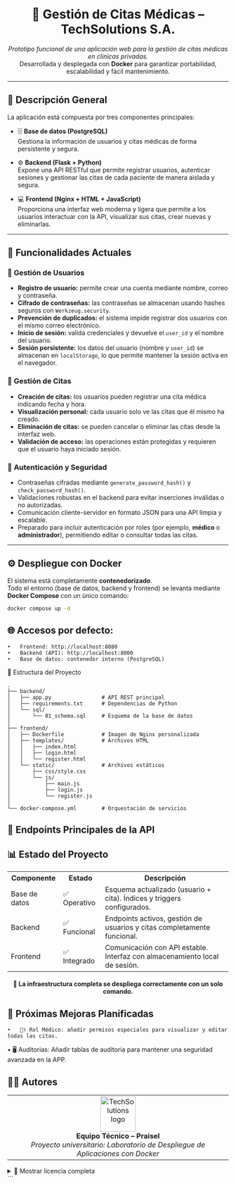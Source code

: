 <h1 align="center">🏥 Gestión de Citas Médicas – TechSolutions S.A.</h1>

<p align="center">
  <em>Prototipo funcional de una aplicación web para la gestión de citas médicas en clínicas privadas.</em><br>
  Desarrollada y desplegada con <strong>Docker</strong> para garantizar portabilidad, escalabilidad y fácil mantenimiento.
</p>

---

## 🧱 Descripción General

La aplicación está compuesta por tres componentes principales:

- 🗄️ **Base de datos (PostgreSQL)**  
  Gestiona la información de usuarios y citas médicas de forma persistente y segura.

- ⚙️ **Backend (Flask + Python)**  
  Expone una API RESTful que permite registrar usuarios, autenticar sesiones y gestionar las citas de cada paciente de manera aislada y segura.

- 💻 **Frontend (Nginx + HTML + JavaScript)**  
  Proporciona una interfaz web moderna y ligera que permite a los usuarios interactuar con la API, visualizar sus citas, crear nuevas y eliminarlas.

---

## 🚀 Funcionalidades Actuales

### 👤 **Gestión de Usuarios**
- **Registro de usuario:** permite crear una cuenta mediante nombre, correo y contraseña.  
- **Cifrado de contraseñas:** las contraseñas se almacenan usando hashes seguros con `Werkzeug.security`.  
- **Prevención de duplicados:** el sistema impide registrar dos usuarios con el mismo correo electrónico.  
- **Inicio de sesión:** valida credenciales y devuelve el `user_id` y el nombre del usuario.  
- **Sesión persistente:** los datos del usuario (nombre y `user_id`) se almacenan en `localStorage`, lo que permite mantener la sesión activa en el navegador.  

### 📅 **Gestión de Citas**
- **Creación de citas:** los usuarios pueden registrar una cita médica indicando fecha y hora.  
- **Visualización personal:** cada usuario solo ve las citas que él mismo ha creado.  
- **Eliminación de citas:** se pueden cancelar o eliminar las citas desde la interfaz web.  
- **Validación de acceso:** las operaciones están protegidas y requieren que el usuario haya iniciado sesión.  

### 🔐 **Autenticación y Seguridad**
- Contraseñas cifradas mediante `generate_password_hash()` y `check_password_hash()`.
- Validaciones robustas en el backend para evitar inserciones inválidas o no autorizadas.
- Comunicación cliente-servidor en formato JSON para una API limpia y escalable.
- Preparado para incluir autenticación por roles (por ejemplo, **médico** o **administrador**), permitiendo editar o consultar todas las citas.

---

## ⚙️ Despliegue con Docker

El sistema está completamente **contenedorizado**.  
Todo el entorno (base de datos, backend y frontend) se levanta mediante **Docker Compose** con un único comando:

```bash
docker compose up -d
```

## 🌐 Accesos por defecto:
	•	Frontend: http://localhost:8080
	•	Backend (API): http://localhost:8000
	•	Base de datos: contenedor interno (PostgreSQL)

📂 Estructura del Proyecto
```
.
├── backend/
│   ├── app.py                # API REST principal
│   ├── requirements.txt      # Dependencias de Python
│   └── sql/
│       └── 01_schema.sql     # Esquema de la base de datos
│
├── frontend/
│   ├── Dockerfile            # Imagen de Nginx personalizada
│   ├── templates/            # Archivos HTML
│   │   ├── index.html
│   │   ├── login.html
│   │   └── register.html
│   └── static/               # Archivos estáticos
│       ├── css/style.css
│       └── js/
│           ├── main.js
│           ├── login.js
│           └── register.js
│
└── docker-compose.yml        # Orquestación de servicios
```

## 🧩 Endpoints Principales de la API

## 📊 Estado del Proyecto
<table align="center">
<tr><th>Componente</th><th>Estado</th><th>Descripción</th></tr>
<tr><td>Base de datos</td><td>✅ Operativo</td><td>Esquema actualizado (usuario + cita). Índices y triggers configurados.</td></tr>
<tr><td>Backend</td><td>✅ Funcional</td><td>Endpoints activos, gestión de usuarios y citas completamente funcional.</td></tr>
<tr><td>Frontend</td><td>✅ Integrado</td><td>Comunicación con API estable. Interfaz con almacenamiento local de sesión.</td></tr>
</table>
<h4 align="center">🚀 La infraestructura completa se despliega correctamente con un solo comando.</h4>

## 🧠 Próximas Mejoras Planificadas
	•	👨‍⚕️ Rol Médico: añadir permisos especiales para visualizar y editar todas las citas.
  • 🖥️ Auditorias: Añadir tablas de auditoria para mantener una seguridad avanzada en la APP.

## 👨‍💻 Autores
<table align="center">
<tr>
  <td align="center">
    <img src="https://cdn-icons-png.flaticon.com/512/2922/2922510.png" width="80" alt="TechSolutions logo"/><br>
    <strong>Equipo Técnico – Praisel</strong><br>
    <em>Proyecto universitario: Laboratorio de Despliegue de Aplicaciones con Docker</em>
  </td>
</tr>
</table>

<details>
<summary>📜 Mostrar licencia completa</summary>
Copyright (c) 2025 Praisel04

Se concede permiso, de forma gratuita, a cualquier persona que obtenga una copia de este software
y de los archivos de documentación asociados (el “Software”), para utilizar el Software sin restricción,
incluyendo, sin limitación, los derechos a usar, copiar, modificar, fusionar, publicar, distribuir,
sublicenciar y/o vender copias del Software, siempre que se mantenga este aviso de licencia
y se reconozca la autoría original.

EL SOFTWARE SE PROPORCIONA “TAL CUAL”, SIN GARANTÍA DE NINGÚN TIPO, EXPRESA O IMPLÍCITA,
INCLUYENDO PERO NO LIMITADA A GARANTÍAS DE COMERCIALIZACIÓN, APTITUD PARA UN PROPÓSITO PARTICULAR
Y NO INFRACCIÓN. EN NINGÚN CASO LOS AUTORES SERÁN RESPONSABLES DE NINGUNA RECLAMACIÓN,
DAÑO U OTRA RESPONSABILIDAD, YA SEA EN UNA ACCIÓN CONTRACTUAL, AGRAVIO O DE OTRO MODO,
DERIVADA DE, FUERA DE O EN CONEXIÓN CON EL SOFTWARE O SU USO.
</details>
```







